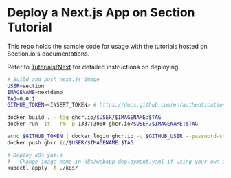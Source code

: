 # Deploy a Next.js App on Section Tutorial

This repo holds the sample code for usage with the tutorials hosted on Section.io's documentations.

Refer to [Tutorials/Next](https://www.section.io/docs/tutorials/next) for detailed instructions on deploying.

```bash
# Build and push next.js image
USER=section
IMAGENAME=nextdemo
TAG=0.0.1
GITHUB_TOKEN=<INSERT_TOKEN> # https://docs.github.com/en/authentication/keeping-your-account-and-data-secure/creating-a-personal-access-token

docker build . --tag ghcr.io/$USER/$IMAGENAME:$TAG
docker run -it --rm -p 1337:3000 ghcr.io/$USER/$IMAGENAME:$TAG

echo $GITHUB_TOKEN | docker login ghcr.io -u $GITHUB_USER --password-stdin
docker push ghcr.io/$USER/$IMAGENAME:$TAG

# Deploy k8s yamls
# - Change image name in k8s/webapp-deployment.yaml if using your own image instead
kubectl apply -f ./k8s/
```
